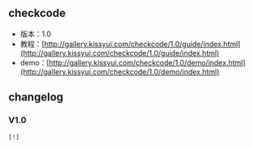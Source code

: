 ## checkcode

* 版本：1.0
* 教程：[http://gallery.kissyui.com/checkcode/1.0/guide/index.html](http://gallery.kissyui.com/checkcode/1.0/guide/index.html)
* demo：[http://gallery.kissyui.com/checkcode/1.0/demo/index.html](http://gallery.kissyui.com/checkcode/1.0/demo/index.html)

## changelog

### V1.0

    [!]


